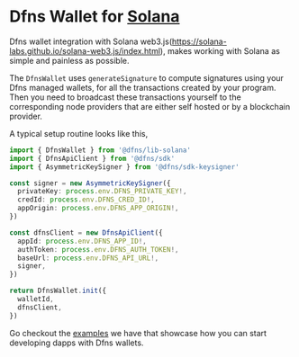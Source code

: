 # Dfns Wallet for [Solana](https://solana-labs.github.io/solana-web3.js/index.html)

Dfns wallet integration with Solana web3.js(https://solana-labs.github.io/solana-web3.js/index.html), makes working with Solana as simple and painless as possible.

The `DfnsWallet` uses `generateSignature` to compute signatures using your Dfns managed wallets, for all the transactions created by your program. Then you need to broadcast these transactions yourself to the corresponding node providers that are either self hosted or by a blockchain provider.

A typical setup routine looks like this,

```typescript
import { DfnsWallet } from '@dfns/lib-solana'
import { DfnsApiClient } from '@dfns/sdk'
import { AsymmetricKeySigner } from '@dfns/sdk-keysigner'

const signer = new AsymmetricKeySigner({
  privateKey: process.env.DFNS_PRIVATE_KEY!,
  credId: process.env.DFNS_CRED_ID!,
  appOrigin: process.env.DFNS_APP_ORIGIN!,
})

const dfnsClient = new DfnsApiClient({
  appId: process.env.DFNS_APP_ID!,
  authToken: process.env.DFNS_AUTH_TOKEN!,
  baseUrl: process.env.DFNS_API_URL!,
  signer,
})

return DfnsWallet.init({
  walletId,
  dfnsClient,
})
```

Go checkout the [examples](../../examples/libs/solana) we have that showcase how you can start developing dapps with Dfns wallets.
